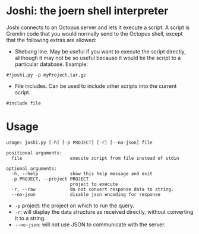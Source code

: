 # Joshi: the joern shell interpreter

Joshi connects to an Octopus server and lets it execute a script. A script is
Gremlin code that you would normally send to the Octopus shell, except that
the following extras are allowed:

* Shebang line. May be useful if you want to execute the script directly, allthough it may not be so useful because it would tie the script to a particular database. Example:

```
#!joshi.py -p myProject.tar.gz
```

* File includes. Can be used to include other scripts into the current script.

```
#include file
```

# Usage

```
usage: joshi.py [-h] [-p PROJECT] [-r] [--no-json] file

positional arguments:
  file                  execute script from file instead of stdin

optional arguments:
  -h, --help            show this help message and exit
  -p PROJECT, --project PROJECT
                        project to execute
  -r, --raw             do not convert response data to string.
  --no-json             disable json encoding for response
```

* `-p` project: the project on which to run the query.
* `-r`: will display the data structure as received directly, without converting it to a string.
* `--no-json`: will not use JSON to communicate with the server.


